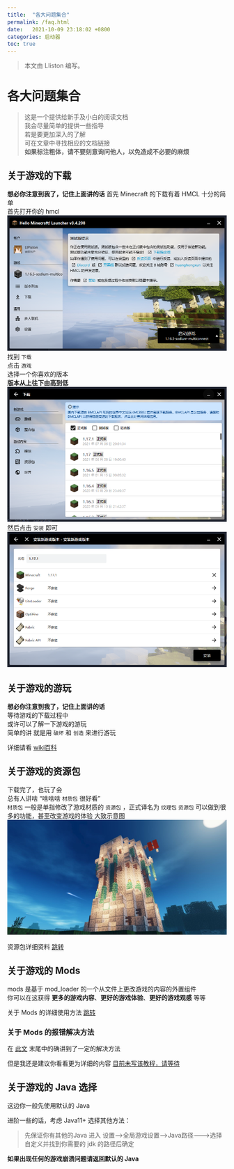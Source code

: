 ```yaml
---
title:  "各大问题集合"
permalink: /faq.html
date:   2021-10-09 23:18:02 +0800
categories: 启动器
toc: true
---
```


> 本文由 LIiston 编写。

# 各大问题集合

> 这是一个提供给新手及小白的阅读文档  
> 我会尽量简单的提供一些指导  
> 若是要更加深入的了解  
> 可在文章中寻找相应的文档链接  
> __如果标注粗体，请不要刻意询问他人，以免造成不必要的麻烦__

## 关于游戏的下载
__想必你注意到我了，记住上面讲的话__
首先 Minecraft 的下载有着 HMCL 十分的简单  
首先打开你的 hmcl   
![](assets/img/docs/about-questions/img.png)
找到 `下载`  
点击 `游戏`  
选择一个你喜欢的版本  
__版本从上往下由高到低__  
![](assets/img/docs/about-questions/img2.png)
然后点击 `安装` 即可
![](assets/img/docs/about-questions/img3.png)
## 关于游戏的游玩
__想必你注意到我了，记住上面讲的话__  
等待游戏的下载过程中    
或许可以了解一下游戏的游玩  
简单的讲
就是用 `破坏` 和 `创造` 来进行游玩

详细请看 [wiki百科](https://minecraft.fandom.com/zh/wiki/%E6%95%99%E7%A8%8B/%E6%96%B0%E6%89%8B%E6%89%8B%E5%86%8C)
## 关于游戏的资源包
下载完了，也玩了会  
总有人讲啥 “啥啥啥 `材质包` 很好看”  
`材质包` 一般是单指修改了游戏材质的 `资源包` ，正式译名为 `纹理包`
`资源包` 可以做到很多的功能，甚至改变游戏的体验
大致示意图![](assets/img/docs/about-questions/img4.jpg)

资源包详细资料   [跳转](https://minecraft.fandom.com/zh/wiki/%E8%B5%84%E6%BA%90%E5%8C%85)

## 关于游戏的 Mods 
mods 是基于 mod_loader 的一个从文件上更改游戏的内容的外置组件  
你可以在这获得 __更多的游戏内容__、__更好的游戏体验__、__更好的游戏观感__ 等等

关于 Mods 的详细使用方法 [跳转](/launcher/auto-installing.html)
### 关于 Mods 的报错解决方法
在 [此文](/launcher/auto-installing.html) 末尾中的确讲到了一定的解决方法

但是我还是建议你看看更为详细的内容 [目前未写该教程，请等待]()
## 关于游戏的 Java 选择
这边你一般先使用默认的 Java  

进阶一些的话，考虑 Java11+
选择其他方法：
> 先保证你有其他的Java
> 进入 设置-->全局游戏设置-->Java路径--->选择自定义并找到你需要的 jdk 的路径后确定

__如果出现任何的游戏崩溃问题请返回默认的 Java__
